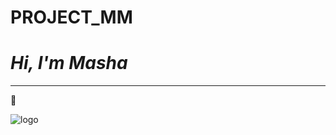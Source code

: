 # PROJECT_MM
# *Hi, I'm Masha*
___________________
:purple_heart:

![logo](C:\Users\79811\Pictures\Самые-милые-картинки-в-мире-для-срисовки-коллекция-рисунков-1.jpg)
